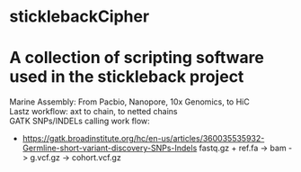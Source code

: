 # sticklebackCipher
# A collection of scripting software used in the stickleback project
Marine Assembly: From Pacbio, Nanopore, 10x Genomics, to HiC\
Lastz workflow: axt to chain, to netted chains\
GATK SNPs/INDELs calling work flow:
- https://gatk.broadinstitute.org/hc/en-us/articles/360035535932-Germline-short-variant-discovery-SNPs-Indels
fastq.gz + ref.fa -> bam -> g.vcf.gz -> cohort.vcf.gz

